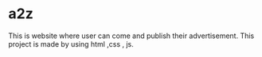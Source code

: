 # a2z
This is website where user can come and publish their advertisement.
This project is made by using html ,css , js.
